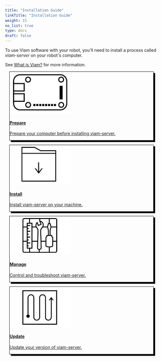 ```yaml
---
title: "Installation Guide"
linkTitle: "Installation Guide"
weight: 15
no_list: true
type: docs
draft: false
---
```

To use Viam software with your robot, you'll need to install a process called *viam-server* on your robot's computer.

See [What is Viam?](/getting-started/high-level-overview/) for more information.

<div class="container text-center">
  <div class="row">
    <div class="col" style="border: 1px solid #000; box-shadow: 5px 5px 0 0 #000; margin: 1em">
        <a href="prepare">
            <img src="img/thumbnails/viam-icon-board.png" width=200>
            <h4 style="text-align: left; margin-left: 0px;">Prepare</h4>
            <p style="text-align: left;">Prepare your computer before installing viam-server.</p>
        <a>
    </div>
    <div class="col" style="border: 1px solid #000; box-shadow: 5px 5px 0 0 #000; margin: 1em">
        <a href="install">
            <img src="img/thumbnails/viam-icon-data-capture.png" width=200>
            <h4 style="text-align: left; margin-left: 0px;">Install</h4>
            <p style="text-align: left;">Install viam-server on your machine.</p>
        </a>
    </div>
  </div>
  <div class="row">
    <div class="col" style="border: 1px solid #000; box-shadow: 5px 5px 0 0 #000; margin: 1em">
        <a href="manage">
            <img src="img/thumbnails/viam-icon-sdk.png" width=200>
            <h4 style="text-align: left; margin-left: 0px;">Manage</h4>
            <p style="text-align: left;">Control and troubleshoot viam-server.</p>
        </a>
    </div>
    <div class="col" style="border: 1px solid #000; box-shadow: 5px 5px 0 0 #000; margin: 1em">
        <a href="update">
            <img src="img/thumbnails/viam-icon-motion.png" width=200>
            <h4 style="text-align: left; margin-left: 0px;">Update</h4>
            <p style="text-align: left;">Update your version of viam-server.</p>
        </a>
    </div>
  </div>
</div>
